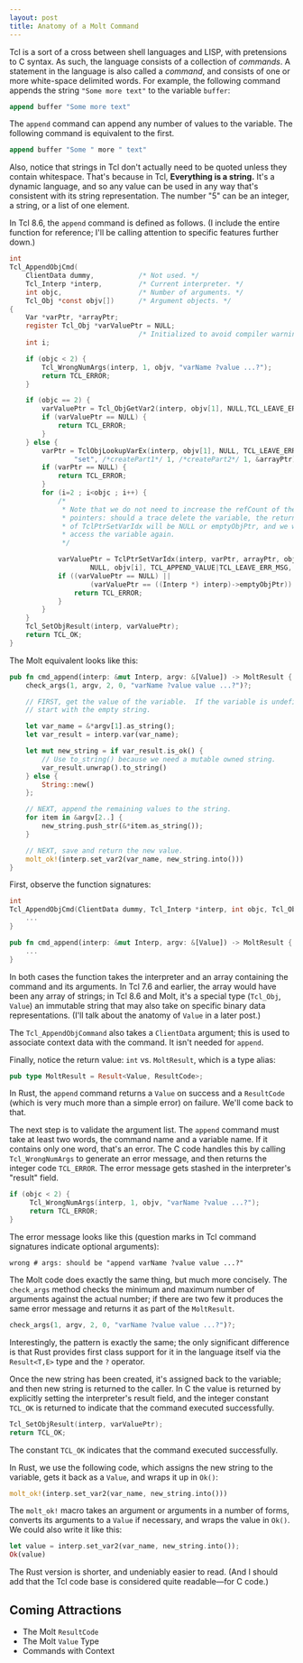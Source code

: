 ```yaml
---
layout: post
title: Anatomy of a Molt Command
---
```


Tcl is a sort of a cross between shell languages and LISP, with pretensions to C syntax.  As such,
the language consists of a collection of _commands_.  A statement in the language is also called
a _command_, and consists of one or more white-space delimited words.  For example, the following
command appends the string `"Some more text"` to the variable `buffer`:

```tcl
append buffer "Some more text"
```

The `append` command can append any number of values to the variable.  The following command
is equivalent to the first.  

```tcl
append buffer "Some " more " text"
```

Also, notice that strings in Tcl don't actually need to be quoted unless they
contain whitespace.  That's because in Tcl, **Everything is a string.**  It's a dynamic
language, and so any value can be used in any way that's consistent with its string
representation.  The number "5" can be an integer, a string, or a list of one element.

In Tcl 8.6, the `append` command is defined as follows.  (I include the entire function
for reference; I'll be calling attention to specific features further down.)

```c
int
Tcl_AppendObjCmd(
    ClientData dummy,           /* Not used. */
    Tcl_Interp *interp,         /* Current interpreter. */
    int objc,                   /* Number of arguments. */
    Tcl_Obj *const objv[])      /* Argument objects. */
{
    Var *varPtr, *arrayPtr;
    register Tcl_Obj *varValuePtr = NULL;
                                /* Initialized to avoid compiler warning. */
    int i;

    if (objc < 2) {
        Tcl_WrongNumArgs(interp, 1, objv, "varName ?value ...?");
        return TCL_ERROR;
    }

    if (objc == 2) {
        varValuePtr = Tcl_ObjGetVar2(interp, objv[1], NULL,TCL_LEAVE_ERR_MSG);
        if (varValuePtr == NULL) {
            return TCL_ERROR;
        }
    } else {
        varPtr = TclObjLookupVarEx(interp, objv[1], NULL, TCL_LEAVE_ERR_MSG,
                "set", /*createPart1*/ 1, /*createPart2*/ 1, &arrayPtr);
        if (varPtr == NULL) {
            return TCL_ERROR;
        }
        for (i=2 ; i<objc ; i++) {
            /*
             * Note that we do not need to increase the refCount of the Var
             * pointers: should a trace delete the variable, the return value
             * of TclPtrSetVarIdx will be NULL or emptyObjPtr, and we will not
             * access the variable again.
             */

            varValuePtr = TclPtrSetVarIdx(interp, varPtr, arrayPtr, objv[1],
                    NULL, objv[i], TCL_APPEND_VALUE|TCL_LEAVE_ERR_MSG, -1);
            if ((varValuePtr == NULL) ||
                    (varValuePtr == ((Interp *) interp)->emptyObjPtr)) {
                return TCL_ERROR;
            }
        }
    }
    Tcl_SetObjResult(interp, varValuePtr);
    return TCL_OK;
}
```

The Molt equivalent looks like this:

```rust
pub fn cmd_append(interp: &mut Interp, argv: &[Value]) -> MoltResult {
    check_args(1, argv, 2, 0, "varName ?value value ...?")?;

    // FIRST, get the value of the variable.  If the variable is undefined,
    // start with the empty string.

    let var_name = &*argv[1].as_string();
    let var_result = interp.var(var_name);

    let mut new_string = if var_result.is_ok() {
        // Use to_string() because we need a mutable owned string.
        var_result.unwrap().to_string()
    } else {
        String::new()
    };

    // NEXT, append the remaining values to the string.
    for item in &argv[2..] {
        new_string.push_str(&*item.as_string());
    }

    // NEXT, save and return the new value.
    molt_ok!(interp.set_var2(var_name, new_string.into()))
}
```

First, observe the function signatures:

```c
int
Tcl_AppendObjCmd(ClientData dummy, Tcl_Interp *interp, int objc, Tcl_Obj *const objv[]) {
    ...
}
```

```rust
pub fn cmd_append(interp: &mut Interp, argv: &[Value]) -> MoltResult {
    ...
}
```

In both cases the function takes the interpreter and an array containing the command and
its arguments.  In Tcl 7.6 and earlier, the array would have been any array of strings; in
Tcl 8.6 and Molt, it's a special type (`Tcl_Obj`, `Value`) an immutable string that may also
take on specific binary data representations.  (I'll talk about the anatomy of `Value` in
a later post.)

The `Tcl_AppendObjCommand` also takes a `ClientData` argument; this is used to associate
context data with the command.  It isn't needed for `append`.

Finally, notice the return value: `int` vs. `MoltResult`, which is a type alias:

```rust
pub type MoltResult = Result<Value, ResultCode>;
```

In Rust, the `append` command returns a `Value` on success and a `ResultCode` (which is very much more than a simple error) on failure.  We'll come back to that.

The next step is to validate the argument list.  The `append` command must take at least two words, the command name and a variable name.  If it contains only one word, that's an error.
The C code handles this by calling `Tcl_WrongNumArgs` to generate an error message, and then
returns the integer code `TCL_ERROR`.  The error message gets stashed in the interpreter's  "result" field.

```c
if (objc < 2) {
     Tcl_WrongNumArgs(interp, 1, objv, "varName ?value ...?");
     return TCL_ERROR;
}
```

The error message looks like this (question marks in Tcl command signatures indicate optional arguments):

```
wrong # args: should be "append varName ?value value ...?"
```

The Molt code does exactly the same thing, but much more concisely.  The `check_args` method checks the minimum and maximum number of arguments against the actual number; if there are two
few it produces the same error message and returns it as part of the `MoltResult`.  

```rust
check_args(1, argv, 2, 0, "varName ?value value ...?")?;
```


Interestingly, the pattern is exactly the same; the only significant difference is that Rust provides first class support for it in the language itself via the `Result<T,E>` type and the
`?` operator.

Once the new string has been created, it's assigned back to the variable; and then new string is returned to the caller. In C the value is returned by explicitly setting the interpreter's result field, and the integer constant `TCL_OK` is returned to indicate that the command
executed successfully.

```c
Tcl_SetObjResult(interp, varValuePtr);
return TCL_OK;
```

The constant `TCL_OK` indicates that the command executed successfully.  

In Rust, we use the following code, which assigns the new string to the variable, gets it back as a `Value`, and wraps it up in `Ok()`:

```rust
molt_ok!(interp.set_var2(var_name, new_string.into()))
```

The `molt_ok!` macro takes an argument or arguments in a number of forms, converts its
arguments to a `Value` if necessary, and wraps the value in `Ok()`.  We could also write it like this:

```rust
let value = interp.set_var2(var_name, new_string.into());
Ok(value)
```

The Rust version is shorter, and undeniably easier to read.  (And I should add that the Tcl code base is considered quite readable—for C code.)

## Coming Attractions

* The Molt `ResultCode`
* The Molt `Value` Type
* Commands with Context
